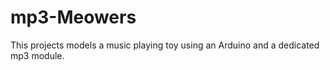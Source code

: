 # mp3-Meowers
This projects models a music playing toy using an Arduino and a dedicated mp3 module. 


